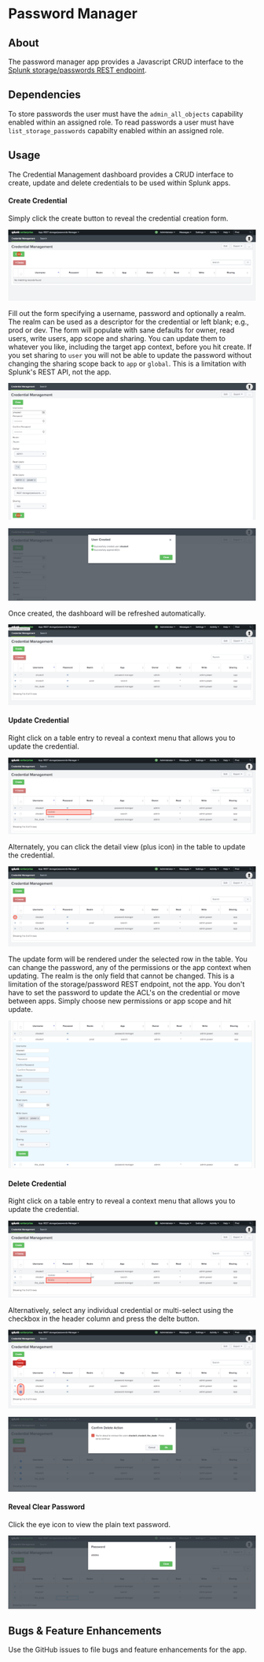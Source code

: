 # Password Manager

## About

The password manager app provides a Javascript CRUD interface to the [Splunk storage/passwords REST endpoint](http://docs.splunk.com/Documentation/Splunk/7.0.3/RESTREF/RESTaccess#storage.2Fpasswords). 

## Dependencies
To store passwords the user must have the `admin_all_objects` capability enabled within an assigned role. To read passwords a user must have `list_storage_passwords` capabilty enabled within an assigned role.

## Usage
The Credential Management dashboard provides a CRUD interface to create, update and delete credentials to be used within Splunk apps. 

#### Create Credential
Simply click the create button to reveal the credential creation form.

![Alt text](docs/credential-create.png?raw=true)

Fill out the form specifying a username, password and optionally a realm. The realm can be used as a descriptor for the credential or left blank; e.g., prod or dev. The form will populate with sane defaults for owner, read users, write users, app scope and sharing. You can update them to whatever you like, including the target app context, before you hit create. If you set sharing to `user` you will not be able to update the password without changing the sharing scope back to `app` or `global`. This is a limitation with Splunk's REST API, not the app. 

![Alt text](docs/create-form.png?raw=true)

![Alt text](docs/create-success-modal.png?raw=true)

Once created, the dashboard will be refreshed automatically. 

![Alt text](docs/table.png?raw=true)

#### Update Credential

Right click on a table entry to reveal a context menu that allows you to update the credential. 

![Alt text](docs/context-update.png?raw=true)

Alternately, you can click the detail view (plus icon) in the table to update the credential.

![Alt text](docs/detail-view.png?raw=true)

The update form will be rendered under the selected row in the table. You can change the password, any of the permissions or the app context when updating. The realm is the only field that cannot be changed. This is a limitation of the storage/password REST endpoint, not the app. You don't have to set the password to update the ACL's on the credential or move between apps. Simply choose new permissions or app scope and hit update.

![Alt text](docs/inline-update.png?raw=true)

#### Delete Credential

Right click on a table entry to reveal a context menu that allows you to update the credential. 

![Alt text](docs/context-delete.png?raw=true)

Alternatively, select any individual credential or multi-select using the checkbox in the header column and press the delte button.

![Alt text](docs/multi-delete.png?raw=true)

![Alt text](docs/multi-delete-confirm.png?raw=true)

#### Reveal Clear Password

Click the eye icon to view the plain text password.

![Alt text](docs/clear-password-modal.png?raw=true)

## Bugs & Feature Enhancements

Use the GitHub issues to file bugs and feature enhancements for the app.